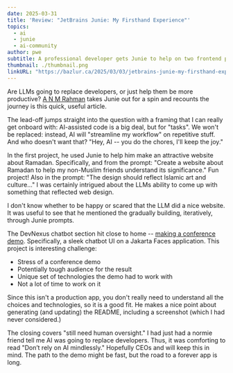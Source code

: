 ```yaml
---
date: 2025-03-31
title: 'Review: "JetBrains Junie: My Firsthand Experience"'
topics:
  - ai
  - junie
  - ai-community
author: pwe
subtitle: A professional developer gets Junie to help on two frontend projects.
thumbnail: ./thumbnail.png
linkURL: "https://bazlur.ca/2025/03/03/jetbrains-junie-my-firsthand-experience/"
---
```


Are LLMs going to replace developers, or just help them be more
productive? [A N M Rahman](https://bazlur.ca/2025/03/03/jetbrains-junie-my-firsthand-experience/) takes Junie out for a
spin and recounts the journey is this quick, useful article.

The lead-off jumps straight into the question with a framing that I can really get onboard with: AI-assisted code is a
big deal, but for "tasks". We won't be replaced: instead, AI will "streamline my workflow" on repetitive stuff. And who
doesn't want that? "Hey, AI -- you do the chores, I'll keep the joy."

In the first project, he used Junie to help him make an attractive website about Ramadan. Specifically, and from the
prompt: "Create a website about Ramadan to help my non-Muslim friends understand its significance." Fun project! Also in
the prompt: "The design should reflect Islamic art and culture..." I was certainly intrigued about the LLMs ability to
come up with something that reflected web design.

I don't know whether to be happy or scared that the LLM did a nice website. It was useful to see that he mentioned the
gradually building, iteratively, through Junie prompts.

The DevNexus chatbot section hit close to
home -- [making a conference demo](https://www.youtube.com/shorts/OImfRgIMC50). Specifically, a sleek chatbot UI on a
Jakarta Faces application. This project is interesting challenge:

- Stress of a conference demo
- Potentially tough audience for the result
- Unique set of technologies the demo had to work with
- Not a lot of time to work on it

Since this isn't a production app, you don't really need to understand all the choices and technologies, so it is a good
fit. He makes a nice point about generating (and updating) the README, including a screenshot (which I had never
considered.)

The closing covers "still need human oversight." I had just had a normie friend tell me AI was going to replace
developers. Thus, it was comforting to read "Don’t rely on AI mindlessly." Hopefully CEOs and will keep this in mind.
The path to the demo might be fast, but the road to a forever app is long.
